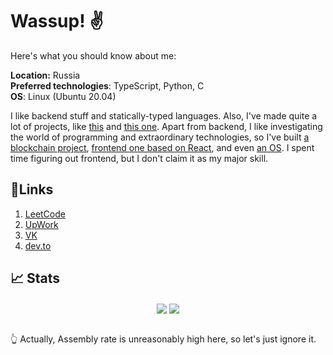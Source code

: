 # Wassup! ✌️

Here's what you should know about me:

**Location:** Russia\
**Preferred technologies**: TypeScript, Python, C\
**OS**: Linux (Ubuntu 20.04)

I like backend stuff and statically-typed languages. Also, I've made quite a lot of projects, like [this](https://github.com/thedenisnikulin/chattitude-app-backend/) and [this one](https://github.com/thedenisnikulin/self-taught-dev.ru). Apart from backend, I like investigating the world of programming and extraordinary technologies, so I've built [a blockchain project](https://github.com/thedenisnikulin/poc_p2p_blockchain_project), [frontend one based on React](https://github.com/thedenisnikulin/chattitude-app-frontend), and even [an OS](https://github.com/thedenisnikulin/os-project). I spent time figuring out frontend, but I don't claim it as my major skill.


## 🔗Links
1. [LeetCode](https://leetcode.com/thedenisnikulin/)
2. [UpWork](https://www.upwork.com/o/profiles/users/~0143ebb308e4a6f5c5/)
3. [VK](https://vk.com/gottagetgrip)
4. [dev.to](https://dev.to/thedenisnikulin)


## 📈 Stats
<div align="center">
<img align="center" src="https://github-readme-stats.vercel.app/api/top-langs/?username=thedenisnikulin&hide=css,html,Makefile&langs_count=8&layout=compact&bg_color=" />

<img align="center" src="https://github-readme-stats.vercel.app/api/?username=thedenisnikulin&show_icons=true&line_height=20&card_width=0" />
</div>

<br>👆 Actually, Assembly rate is unreasonably high here, so let's just ignore it.
